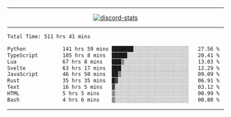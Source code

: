 <a href="https://www.github.com/ripavoid" target="_blank" rel="noreferrer">

-------

<div align='center'>
    <a href='https://discordapp.com/users/825178146797518881'>
        <img align='center' alt='discord-stats' src='https://api.discord-status.me/825178146797518881?nitro&boost=4&gradient=%231e0b1a%2C%23000000%2C%23000000%2C%23160316'></img>
    </a>
</div>

-------

<!--START_SECTION:waka-->

```txt
Total Time: 511 hrs 41 mins

Python            141 hrs 59 mins ███████░░░░░░░░░░░░░░░░░░   27.56 %
TypeScript        105 hrs 8 mins  █████░░░░░░░░░░░░░░░░░░░░   20.41 %
Lua               67 hrs 8 mins   ███▒░░░░░░░░░░░░░░░░░░░░░   13.03 %
Svelte            63 hrs 17 mins  ███░░░░░░░░░░░░░░░░░░░░░░   12.29 %
JavaScript        46 hrs 50 mins  ██▒░░░░░░░░░░░░░░░░░░░░░░   09.09 %
Rust              35 hrs 35 mins  █▓░░░░░░░░░░░░░░░░░░░░░░░   06.91 %
Text              16 hrs 5 mins   ▓░░░░░░░░░░░░░░░░░░░░░░░░   03.12 %
HTML              5 hrs 5 mins    ▒░░░░░░░░░░░░░░░░░░░░░░░░   00.99 %
Bash              4 hrs 6 mins    ▒░░░░░░░░░░░░░░░░░░░░░░░░   00.80 %
```

<!--END_SECTION:waka-->

-------
